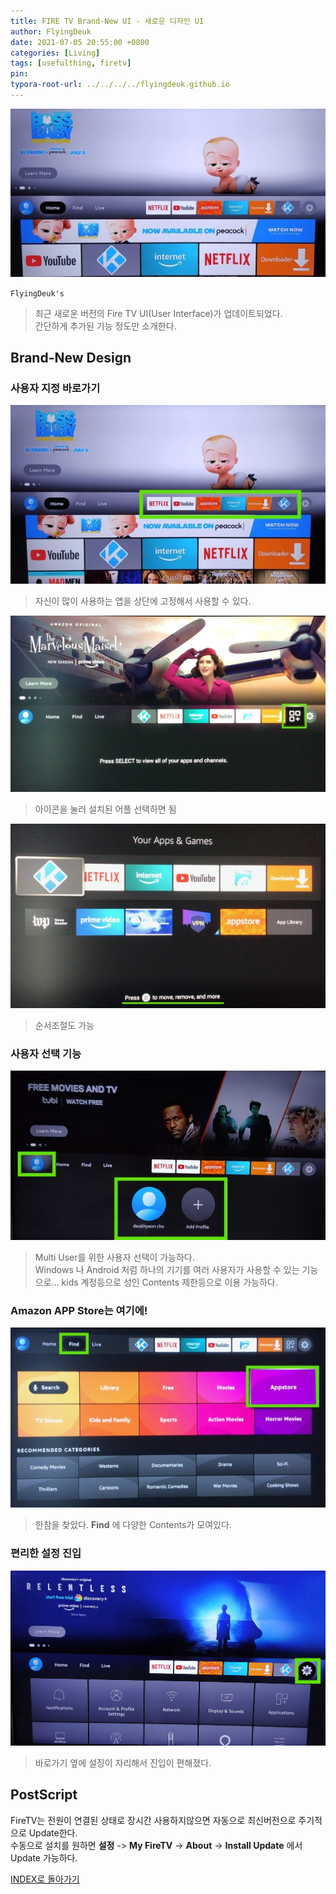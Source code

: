 ```yaml
---
title: FIRE TV Brand-New UI - 새로운 디자인 UI
author: FlyingDeuk
date: 2021-07-05 20:55:00 +0800
categories: [Living]
tags: [usefulthing, firetv]
pin:
typora-root-url: ../../../../flyingdeuk.github.io
---
```


![new](/img/living/fire/firetv_new.jpg)

`FlyingDeuk's`
> 최근 새로운 버전의 Fire TV UI(User Interface)가 업데이트되었다. <br>
간단하게 추가된 기능 정도만 소개한다.

## Brand-New Design
### 사용자 지정 바로가기
![new](/img/living/fire/firetv_new1.jpg)
> 자신이 많이 사용하는 앱을 상단에 고정해서 사용할 수 있다. <br>

  ![new](/img/living/fire/firetv_new1-1.jpg)
  > 아이콘을 눌러 설치된 어플 선택하면 됨

  ![new](/img/living/fire/firetv_new1-2.jpg)
  > 순서조절도 가능

### 사용자 선택 기능
![new](/img/living/fire/firetv_new2.jpg)
> Multi User를 위한 사용자 선택이 가능하다. <br>
Windows 나 Android 처럼 하나의 기기를 여러 사용자가 사용할 수 있는 기능으로... kids 계정등으로 성인 Contents 제한등으로 이용 가능하다.

### Amazon APP Store는 여기에!
![new](/img/living/fire/firetv_new4.jpg)
> 한참을 찾았다. **Find** 에 다양한 Contents가 모여있다.


### 편리한 설정 진입
![new](/img/living/fire/firetv_new3.jpg)
> 바로가기 옆에 설징이 자리해서 진입이 편해졌다.

## PostScript
FireTV는 전원이 연결된 상태로 장시간 사용하지않으면 자동으로 최신버전으로 주기적으로 Update한다. <br>
수동으로 설치를 원하면 **설정** -> **My FireTV** -> **About** -> **Install Update** 에서 Update 가능하다.


[INDEX로 돌아가기](/posts/FireTV/)
